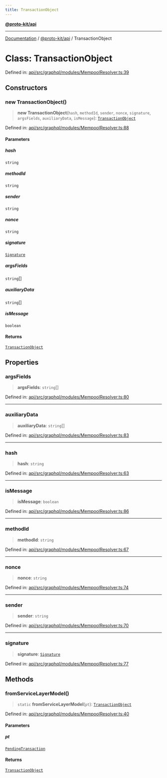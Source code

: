 ```yaml
---
title: TransactionObject
---
```


[**@proto-kit/api**](../README.md)

***

[Documentation](../../../README.md) / [@proto-kit/api](../README.md) / TransactionObject

# Class: TransactionObject

Defined in: [api/src/graphql/modules/MempoolResolver.ts:39](https://github.com/proto-kit/framework/blob/28efa802e3737fc3b77339148b307ef7246f3ef1/packages/api/src/graphql/modules/MempoolResolver.ts#L39)

## Constructors

### new TransactionObject()

> **new TransactionObject**(`hash`, `methodId`, `sender`, `nonce`, `signature`, `argsFields`, `auxiliaryData`, `isMessage`): [`TransactionObject`](TransactionObject.md)

Defined in: [api/src/graphql/modules/MempoolResolver.ts:88](https://github.com/proto-kit/framework/blob/28efa802e3737fc3b77339148b307ef7246f3ef1/packages/api/src/graphql/modules/MempoolResolver.ts#L88)

#### Parameters

##### hash

`string`

##### methodId

`string`

##### sender

`string`

##### nonce

`string`

##### signature

[`Signature`](Signature.md)

##### argsFields

`string`[]

##### auxiliaryData

`string`[]

##### isMessage

`boolean`

#### Returns

[`TransactionObject`](TransactionObject.md)

## Properties

### argsFields

> **argsFields**: `string`[]

Defined in: [api/src/graphql/modules/MempoolResolver.ts:80](https://github.com/proto-kit/framework/blob/28efa802e3737fc3b77339148b307ef7246f3ef1/packages/api/src/graphql/modules/MempoolResolver.ts#L80)

***

### auxiliaryData

> **auxiliaryData**: `string`[]

Defined in: [api/src/graphql/modules/MempoolResolver.ts:83](https://github.com/proto-kit/framework/blob/28efa802e3737fc3b77339148b307ef7246f3ef1/packages/api/src/graphql/modules/MempoolResolver.ts#L83)

***

### hash

> **hash**: `string`

Defined in: [api/src/graphql/modules/MempoolResolver.ts:63](https://github.com/proto-kit/framework/blob/28efa802e3737fc3b77339148b307ef7246f3ef1/packages/api/src/graphql/modules/MempoolResolver.ts#L63)

***

### isMessage

> **isMessage**: `boolean`

Defined in: [api/src/graphql/modules/MempoolResolver.ts:86](https://github.com/proto-kit/framework/blob/28efa802e3737fc3b77339148b307ef7246f3ef1/packages/api/src/graphql/modules/MempoolResolver.ts#L86)

***

### methodId

> **methodId**: `string`

Defined in: [api/src/graphql/modules/MempoolResolver.ts:67](https://github.com/proto-kit/framework/blob/28efa802e3737fc3b77339148b307ef7246f3ef1/packages/api/src/graphql/modules/MempoolResolver.ts#L67)

***

### nonce

> **nonce**: `string`

Defined in: [api/src/graphql/modules/MempoolResolver.ts:74](https://github.com/proto-kit/framework/blob/28efa802e3737fc3b77339148b307ef7246f3ef1/packages/api/src/graphql/modules/MempoolResolver.ts#L74)

***

### sender

> **sender**: `string`

Defined in: [api/src/graphql/modules/MempoolResolver.ts:70](https://github.com/proto-kit/framework/blob/28efa802e3737fc3b77339148b307ef7246f3ef1/packages/api/src/graphql/modules/MempoolResolver.ts#L70)

***

### signature

> **signature**: [`Signature`](Signature.md)

Defined in: [api/src/graphql/modules/MempoolResolver.ts:77](https://github.com/proto-kit/framework/blob/28efa802e3737fc3b77339148b307ef7246f3ef1/packages/api/src/graphql/modules/MempoolResolver.ts#L77)

## Methods

### fromServiceLayerModel()

> `static` **fromServiceLayerModel**(`pt`): [`TransactionObject`](TransactionObject.md)

Defined in: [api/src/graphql/modules/MempoolResolver.ts:40](https://github.com/proto-kit/framework/blob/28efa802e3737fc3b77339148b307ef7246f3ef1/packages/api/src/graphql/modules/MempoolResolver.ts#L40)

#### Parameters

##### pt

[`PendingTransaction`](../../sequencer/classes/PendingTransaction.md)

#### Returns

[`TransactionObject`](TransactionObject.md)
